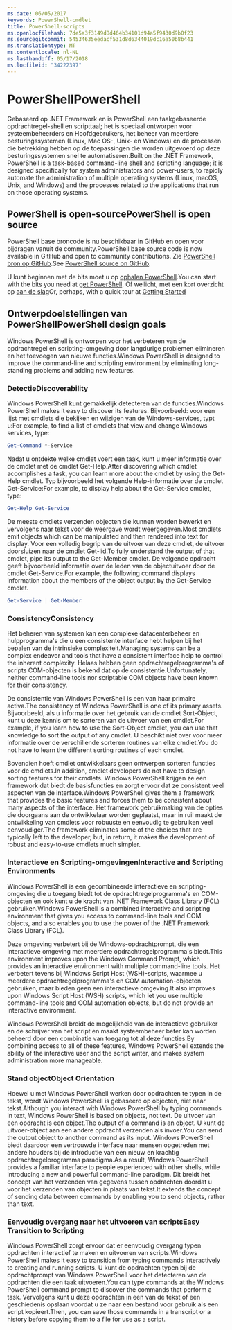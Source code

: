 ```yaml
---
ms.date: 06/05/2017
keywords: PowerShell-cmdlet
title: PowerShell-scripts
ms.openlocfilehash: 7de5a3f3149d8d464b34101d94a5f9430d9b0f23
ms.sourcegitcommit: 54534635eedacf531d8d6344019dc16a50b8b441
ms.translationtype: MT
ms.contentlocale: nl-NL
ms.lasthandoff: 05/17/2018
ms.locfileid: "34222397"
---
```

# <a name="powershell"></a><span data-ttu-id="f8625-103">PowerShell</span><span class="sxs-lookup"><span data-stu-id="f8625-103">PowerShell</span></span>

<span data-ttu-id="f8625-104">Gebaseerd op .NET Framework en is PowerShell een taakgebaseerde opdrachtregel-shell en scripttaal; het is speciaal ontworpen voor systeembeheerders en Hoofdgebruikers, het beheer van meerdere besturingssystemen (Linux, Mac OS-, Unix- en Windows) en de processen die betrekking hebben op de toepassingen die worden uitgevoerd op deze besturingssystemen snel te automatiseren.</span><span class="sxs-lookup"><span data-stu-id="f8625-104">Built on the .NET Framework, PowerShell is a task-based command-line shell and scripting language; it is designed specifically for system administrators and power-users, to rapidly automate the administration of multiple operating systems (Linux, macOS, Unix, and Windows) and the processes related to the applications that run on those operating systems.</span></span>

## <a name="powershell-is-open-source"></a><span data-ttu-id="f8625-105">PowerShell is open-source</span><span class="sxs-lookup"><span data-stu-id="f8625-105">PowerShell is open source</span></span>

<span data-ttu-id="f8625-106">PowerShell base broncode is nu beschikbaar in GitHub en open voor bijdragen vanuit de community.</span><span class="sxs-lookup"><span data-stu-id="f8625-106">PowerShell base source code is now available in GitHub and open to community contributions.</span></span> <span data-ttu-id="f8625-107">Zie [PowerShell bron op GitHub](https://github.com/powershell/powershell).</span><span class="sxs-lookup"><span data-stu-id="f8625-107">See [PowerShell source on GitHub](https://github.com/powershell/powershell).</span></span>

<span data-ttu-id="f8625-108">U kunt beginnen met de bits moet u op [ophalen PowerShell](https://github.com/PowerShell/PowerShell#get-powershell).</span><span class="sxs-lookup"><span data-stu-id="f8625-108">You can start with the bits you need at [get PowerShell](https://github.com/PowerShell/PowerShell#get-powershell).</span></span>
<span data-ttu-id="f8625-109">Of wellicht, met een kort overzicht op [aan de slag](https://github.com/PowerShell/PowerShell/blob/master/docs/learning-powershell)</span><span class="sxs-lookup"><span data-stu-id="f8625-109">Or, perhaps, with a quick tour at [Getting Started](https://github.com/PowerShell/PowerShell/blob/master/docs/learning-powershell)</span></span>

## <a name="powershell-design-goals"></a><span data-ttu-id="f8625-110">Ontwerpdoelstellingen van PowerShell</span><span class="sxs-lookup"><span data-stu-id="f8625-110">PowerShell design goals</span></span>
<span data-ttu-id="f8625-111">Windows PowerShell is ontworpen voor het verbeteren van de opdrachtregel en scripting-omgeving door langdurige problemen elimineren en het toevoegen van nieuwe functies.</span><span class="sxs-lookup"><span data-stu-id="f8625-111">Windows PowerShell is designed to improve the command-line and scripting environment by eliminating long-standing problems and adding new features.</span></span>

### <a name="discoverability"></a><span data-ttu-id="f8625-112">Detectie</span><span class="sxs-lookup"><span data-stu-id="f8625-112">Discoverability</span></span>
<span data-ttu-id="f8625-113">Windows PowerShell kunt gemakkelijk detecteren van de functies.</span><span class="sxs-lookup"><span data-stu-id="f8625-113">Windows PowerShell makes it easy to discover its features.</span></span> <span data-ttu-id="f8625-114">Bijvoorbeeld: voor een lijst met cmdlets die bekijken en wijzigen van de Windows-services, typt u:</span><span class="sxs-lookup"><span data-stu-id="f8625-114">For example, to find a list of cmdlets that view and change Windows services, type:</span></span>

```powershell
Get-Command *-Service
```

<span data-ttu-id="f8625-115">Nadat u ontdekte welke cmdlet voert een taak, kunt u meer informatie over de cmdlet met de cmdlet Get-Help.</span><span class="sxs-lookup"><span data-stu-id="f8625-115">After discovering which cmdlet accomplishes a task, you can learn more about the cmdlet by using the Get-Help cmdlet.</span></span> <span data-ttu-id="f8625-116">Typ bijvoorbeeld het volgende Help-informatie over de cmdlet Get-Service:</span><span class="sxs-lookup"><span data-stu-id="f8625-116">For example, to display help about the Get-Service cmdlet, type:</span></span>

```powershell
Get-Help Get-Service
```
<span data-ttu-id="f8625-117">De meeste cmdlets verzenden objecten die kunnen worden bewerkt en vervolgens naar tekst voor de weergave wordt weergegeven.</span><span class="sxs-lookup"><span data-stu-id="f8625-117">Most cmdlets emit objects which can be manipulated and then rendered into text for display.</span></span> <span data-ttu-id="f8625-118">Voor een volledig begrip van de uitvoer van deze cmdlet, de uitvoer doorsluizen naar de cmdlet Get-lid.</span><span class="sxs-lookup"><span data-stu-id="f8625-118">To fully understand the output of that cmdlet, pipe its output to the Get-Member cmdlet.</span></span> <span data-ttu-id="f8625-119">De volgende opdracht geeft bijvoorbeeld informatie over de leden van de objectuitvoer door de cmdlet Get-Service.</span><span class="sxs-lookup"><span data-stu-id="f8625-119">For example, the following command displays information about the members of the object output by the Get-Service cmdlet.</span></span>

```powershell
Get-Service | Get-Member
```

### <a name="consistency"></a><span data-ttu-id="f8625-120">Consistency</span><span class="sxs-lookup"><span data-stu-id="f8625-120">Consistency</span></span>
<span data-ttu-id="f8625-121">Het beheren van systemen kan een complexe datacenterbeheer en hulpprogramma's die u een consistente interface hebt helpen bij het bepalen van de intrinsieke complexiteit.</span><span class="sxs-lookup"><span data-stu-id="f8625-121">Managing systems can be a complex endeavor and tools that have a consistent interface help to control the inherent complexity.</span></span> <span data-ttu-id="f8625-122">Helaas hebben geen opdrachtregelprogramma's of scripts COM-objecten is bekend dat op de consistentie.</span><span class="sxs-lookup"><span data-stu-id="f8625-122">Unfortunately, neither command-line tools nor scriptable COM objects have been known for their consistency.</span></span>

<span data-ttu-id="f8625-123">De consistentie van Windows PowerShell is een van haar primaire activa.</span><span class="sxs-lookup"><span data-stu-id="f8625-123">The consistency of Windows PowerShell is one of its primary assets.</span></span> <span data-ttu-id="f8625-124">Bijvoorbeeld, als u informatie over het gebruik van de cmdlet Sort-Object, kunt u deze kennis om te sorteren van de uitvoer van een cmdlet.</span><span class="sxs-lookup"><span data-stu-id="f8625-124">For example, if you learn how to use the Sort-Object cmdlet, you can use that knowledge to sort the output of any cmdlet.</span></span> <span data-ttu-id="f8625-125">U beschikt niet over voor meer informatie over de verschillende sorteren routines van elke cmdlet.</span><span class="sxs-lookup"><span data-stu-id="f8625-125">You do not have to learn the different sorting routines of each cmdlet.</span></span>

<span data-ttu-id="f8625-126">Bovendien hoeft cmdlet ontwikkelaars geen ontwerpen sorteren functies voor de cmdlets.</span><span class="sxs-lookup"><span data-stu-id="f8625-126">In addition, cmdlet developers do not have to design sorting features for their cmdlets.</span></span> <span data-ttu-id="f8625-127">Windows PowerShell krijgen ze een framework dat biedt de basisfuncties en zorgt ervoor dat ze consistent veel aspecten van de interface.</span><span class="sxs-lookup"><span data-stu-id="f8625-127">Windows PowerShell gives them a framework that provides the basic features and forces them to be consistent about many aspects of the interface.</span></span> <span data-ttu-id="f8625-128">Het framework gebruikmaking van de opties die doorgaans aan de ontwikkelaar worden geplaatst, maar in ruil maakt de ontwikkeling van cmdlets voor robuuste en eenvoudig te gebruiken veel eenvoudiger.</span><span class="sxs-lookup"><span data-stu-id="f8625-128">The framework eliminates some of the choices that are typically left to the developer, but, in return, it makes the development of robust and easy-to-use cmdlets much simpler.</span></span>

### <a name="interactive-and-scripting-environments"></a><span data-ttu-id="f8625-129">Interactieve en Scripting-omgevingen</span><span class="sxs-lookup"><span data-stu-id="f8625-129">Interactive and Scripting Environments</span></span>
<span data-ttu-id="f8625-130">Windows PowerShell is een gecombineerde interactieve en scripting-omgeving die u toegang biedt tot de opdrachtregelprogramma's en COM-objecten en ook kunt u de kracht van .NET Framework Class Library (FCL) gebruiken.</span><span class="sxs-lookup"><span data-stu-id="f8625-130">Windows PowerShell is a combined interactive and scripting environment that gives you access to command-line tools and COM objects, and also enables you to use the power of the .NET Framework Class Library (FCL).</span></span>

<span data-ttu-id="f8625-131">Deze omgeving verbetert bij de Windows-opdrachtprompt, die een interactieve omgeving met meerdere opdrachtregelprogramma's biedt.</span><span class="sxs-lookup"><span data-stu-id="f8625-131">This environment improves upon the Windows Command Prompt, which provides an interactive environment with multiple command-line tools.</span></span> <span data-ttu-id="f8625-132">Het verbetert tevens bij Windows Script Host (WSH)-scripts, waarmee u meerdere opdrachtregelprogramma's en COM automation-objecten gebruiken, maar bieden geen een interactieve omgeving.</span><span class="sxs-lookup"><span data-stu-id="f8625-132">It also improves upon Windows Script Host (WSH) scripts, which let you use multiple command-line tools and COM automation objects, but do not provide an interactive environment.</span></span>

<span data-ttu-id="f8625-133">Windows PowerShell breidt de mogelijkheid van de interactieve gebruiker en de schrijver van het script en maakt systeembeheer beter kan worden beheerd door een combinatie van toegang tot al deze functies.</span><span class="sxs-lookup"><span data-stu-id="f8625-133">By combining access to all of these features, Windows PowerShell extends the ability of the interactive user and the script writer, and makes system administration more manageable.</span></span>

### <a name="object-orientation"></a><span data-ttu-id="f8625-134">Stand object</span><span class="sxs-lookup"><span data-stu-id="f8625-134">Object Orientation</span></span>
<span data-ttu-id="f8625-135">Hoewel u met Windows PowerShell werken door opdrachten te typen in de tekst, wordt Windows PowerShell is gebaseerd op objecten, niet naar tekst.</span><span class="sxs-lookup"><span data-stu-id="f8625-135">Although you interact with Windows PowerShell by typing commands in text, Windows PowerShell is based on objects, not text.</span></span> <span data-ttu-id="f8625-136">De uitvoer van een opdracht is een object.</span><span class="sxs-lookup"><span data-stu-id="f8625-136">The output of a command is an object.</span></span> <span data-ttu-id="f8625-137">U kunt de uitvoer-object aan een andere opdracht verzenden als invoer.</span><span class="sxs-lookup"><span data-stu-id="f8625-137">You can send the output object to another command as its input.</span></span> <span data-ttu-id="f8625-138">Windows PowerShell biedt daardoor een vertrouwde interface naar mensen opgetreden met andere houders bij de introductie van een nieuw en krachtig opdrachtregelprogramma paradigma.</span><span class="sxs-lookup"><span data-stu-id="f8625-138">As a result, Windows PowerShell provides a familiar interface to people experienced with other shells, while introducing a new and powerful command-line paradigm.</span></span> <span data-ttu-id="f8625-139">Dit breidt het concept van het verzenden van gegevens tussen opdrachten doordat u voor het verzenden van objecten in plaats van tekst.</span><span class="sxs-lookup"><span data-stu-id="f8625-139">It extends the concept of sending data between commands by enabling you to send objects, rather than text.</span></span>

### <a name="easy-transition-to-scripting"></a><span data-ttu-id="f8625-140">Eenvoudig overgang naar het uitvoeren van scripts</span><span class="sxs-lookup"><span data-stu-id="f8625-140">Easy Transition to Scripting</span></span>
<span data-ttu-id="f8625-141">Windows PowerShell zorgt ervoor dat er eenvoudig overgang typen opdrachten interactief te maken en uitvoeren van scripts.</span><span class="sxs-lookup"><span data-stu-id="f8625-141">Windows PowerShell makes it easy to transition from typing commands interactively to creating and running scripts.</span></span> <span data-ttu-id="f8625-142">U kunt de opdrachten typen bij de opdrachtprompt van Windows PowerShell voor het detecteren van de opdrachten die een taak uitvoeren.</span><span class="sxs-lookup"><span data-stu-id="f8625-142">You can type commands at the Windows PowerShell command prompt to discover the commands that perform a task.</span></span> <span data-ttu-id="f8625-143">Vervolgens kunt u deze opdrachten in een van de tekst of een geschiedenis opslaan voordat u ze naar een bestand voor gebruik als een script kopieert.</span><span class="sxs-lookup"><span data-stu-id="f8625-143">Then, you can save those commands in a transcript or a history before copying them to a file for use as a script.</span></span>
